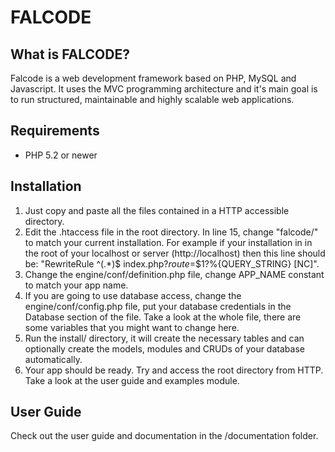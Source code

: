 FALCODE
=======

What is FALCODE?
----------------

Falcode is a web development framework based on PHP, MySQL and Javascript.
It uses the MVC programming architecture and it's main goal is to run structured, maintainable and highly scalable web applications.

Requirements
-------------
- PHP 5.2 or newer

Installation
------------
1. Just copy and paste all the files contained in a HTTP accessible directory.
2. Edit the .htaccess file in the root directory. In line 15, change "falcode/" to match your current installation. For example if your installation in in the root of your localhost or server (http://localhost) then this line should be: "RewriteRule ^(.*)$ index.php?_route_=$1?%{QUERY_STRING} [NC]".
3. Change the engine/conf/definition.php file, change APP_NAME constant to match your app name.
4. If you are going to use database access, change the engine/conf/config.php file, put your database credentials in the Database section of the file. Take a look at the whole file, there are some variables that you might want to change here.
5. Run the install/ directory, it will create the necessary tables and can optionally create the models, modules and CRUDs of your database automatically.
6. Your app should be ready. Try and access the root directory from HTTP. Take a look at the user guide and examples module.

User Guide
----------
Check out the user guide and documentation in the /documentation folder.
